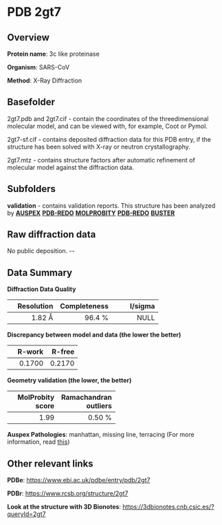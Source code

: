 # PDB 2gt7

## Overview

**Protein name**: 3c like proteinase

**Organism**: SARS-CoV

**Method**: X-Ray Diffraction

## Basefolder

2gt7.pdb and 2gt7.cif - contain the coordinates of the threedimensional molecular model, and can be viewed with, for example, Coot or Pymol.

2gt7-sf.cif - contains deposited diffraction data for this PDB entry, if the structure has been solved with X-ray or neutron crystallography.

2gt7.mtz - contains structure factors after automatic refinement of molecular model against the diffraction data.

## Subfolders





**validation** - contains validation reports. This structure has been analyzed by [**AUSPEX**](https://github.com/thorn-lab/coronavirus_structural_task_force/tree/master/pdb/3c_like_proteinase/SARS-CoV/2gt7/validation/auspex) [**PDB-REDO**](https://github.com/thorn-lab/coronavirus_structural_task_force/tree/master/pdb/3c_like_proteinase/SARS-CoV/2gt7/validation/pdb-redo) [**MOLPROBITY**](https://github.com/thorn-lab/coronavirus_structural_task_force/tree/master/pdb/3c_like_proteinase/SARS-CoV/2gt7/validation/molprobity) [**PDB-REDO**](https://github.com/thorn-lab/coronavirus_structural_task_force/blob/master/pdb/3c_like_proteinase/SARS-CoV/2gt7/validation/Xtriage_output.log) [**BUSTER**](https://www.globalphasing.com/buster/wiki/index.cgi?Covid19Pdb2GT7)

## Raw diffraction data

No public deposition. --<br> 

## Data Summary
**Diffraction Data Quality**

|   | Resolution | Completeness| I/sigma |
|---|-------------:|----------------:|--------------:|
|   |1.82 Å|96.4  %|<img width=50/>NULL |

**Discrepancy between model and data (the lower the better)**

|   | **R-work**| **R-free**   
|---|-------------:|----------------:|           
||  0.1700|  0.2170|

**Geometry validation (the lower, the better)**

|   |**MolProbity<br>score**| **Ramachandran<br>outliers** 
|---|-------------:|----------------:|
||  1.99|  0.50 %|

**Auspex Pathologies**: manhattan, missing line, terracing (For more information, read [this](https://github.com/thorn-lab/coronavirus_structural_task_force/blob/master/pdb/3c_like_proteinase/SARS-CoV/2gt7/validation/auspex/2gt7_auspex_comments.txt))

 



## Other relevant links 
**PDBe**:  https://www.ebi.ac.uk/pdbe/entry/pdb/2gt7
 
**PDBr**: https://www.rcsb.org/structure/2gt7 

**Look at the structure with 3D Bionotes**: https://3dbionotes.cnb.csic.es/?queryId=2gt7

